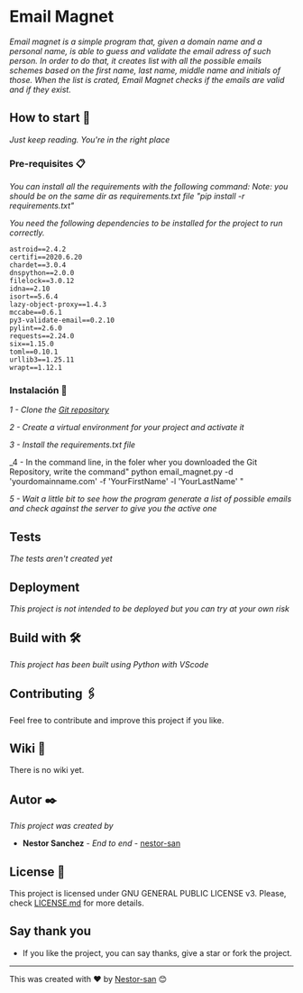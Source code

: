 # Email Magnet

_Email magnet is a simple program that, given a domain name and a personal name, is able
to guess and validate the email adress of such person. 
In order to do that, it creates list with all the possible emails schemes based on the first name,
last name, middle name and initials of those. 
When the list is crated, Email Magnet checks if the emails are valid and if they exist._

## How to start 🚀

_Just keep reading. You're in the right place_



### Pre-requisites 📋

_You can install all the requirements with the following command:_
_Note: you should be on the same dir as requirements.txt file_ 
_"pip install -r requirements.txt"_

_You need the following dependencies to be installed for the project to run correctly._

```
astroid==2.4.2
certifi==2020.6.20
chardet==3.0.4
dnspython==2.0.0
filelock==3.0.12
idna==2.10
isort==5.6.4
lazy-object-proxy==1.4.3
mccabe==0.6.1
py3-validate-email==0.2.10
pylint==2.6.0
requests==2.24.0
six==1.15.0
toml==0.10.1
urllib3==1.25.11
wrapt==1.12.1
```

### Instalación 🔧

_1 - Clone the [Git repository](https://github.com/nestor-san/email_magnet.git)_

_2 - Create a virtual environment for your project and activate it_

_3 - Install the requirements.txt file_

_4 - In the command line, in the foler wher you downloaded the Git Repository, write the command" python email_magnet.py -d 'yourdomainname.com' -f 'YourFirstName' -l 'YourLastName' "

_5 - Wait a little bit to see how the program generate a list of possible emails and check against the server to give you the active one_


## Tests

_The tests aren't created yet_


## Deployment

_This project is not intended to be deployed but you can try at your own risk_

## Build with 🛠️

_This project has been built using Python with VScode_


## Contributing 🖇️

Feel free to contribute and improve this project if you like.

## Wiki 📖

There is no wiki yet.


## Autor ✒️

_This project was created by_

* **Nestor Sanchez** - *End to end* - [nestor-san](https://github.com/nestor-san)


## License 📄

This project is licensed under GNU GENERAL PUBLIC LICENSE v3. Please, check [LICENSE.md](LICENSE) for more details.

## Say thank you

* If you like the project, you can say thanks, give a star or fork the project. 


---
This was created with ❤️ by [Nestor-san](https://github.com/nestor-san) 😊
